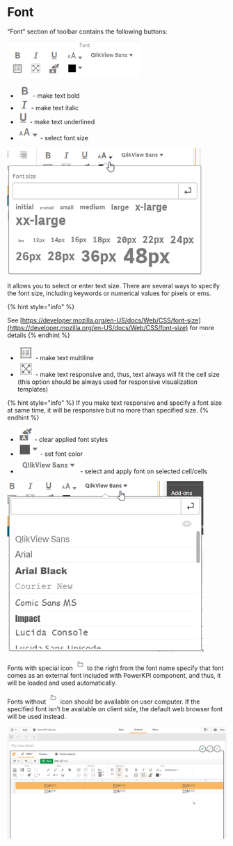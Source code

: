 # Font

“Font” section of toolbar contains the following buttons:

![](../.gitbook/assets/image%20%28107%29.png)

* ![](../.gitbook/assets/image%20%2834%29.png) - make text bold
* ![](../.gitbook/assets/image%20%2888%29.png) - make text italic
* ![](../.gitbook/assets/image%20%28101%29.png) - make text underlined
* ![](../.gitbook/assets/image%20%281%29.png) - select font size

![](../.gitbook/assets/fontsize.png)

It allows you to select or enter text size. There are several ways to specify the font size, including keywords or numerical values for pixels or ems.

{% hint style="info" %}

See [https://developer.mozilla.org/en-US/docs/Web/CSS/font-size](https://developer.mozilla.org/en-US/docs/Web/CSS/font-size) for more details
{% endhint %}

* ![](../.gitbook/assets/image%20%2866%29.png) - make text multiline
* ![](../.gitbook/assets/image%20%2889%29.png) - make text responsive and, thus, text always will fit the cell size \(this option should be always used for responsive visualization templates\)

{% hint style="info" %}
If you make text responsive and specify a font size at same time, it will be responsive but no more than specified size.
{% endhint %}

* ![](../.gitbook/assets/image%20%2872%29.png) - clear applied font styles
* ![](../.gitbook/assets/image%20%28132%29.png) - set font color
* ![](../.gitbook/assets/image%20%28149%29.png) - select and apply font on selected cell/cells

![](../.gitbook/assets/fonts.png)

Fonts with special icon ![](../.gitbook/assets/image%20%2884%29.png) to the right from the font name specify that font comes as an external font included with PowerKPI component, and thus, it will be loaded and used automatically.

Fonts without ![](../.gitbook/assets/image%20%2884%29.png) icon should be available on user computer. If the specified font isn’t be available on client side, the default web browser font will be used instead.

![](../.gitbook/assets/2019-04-02_14-22-27.gif)



